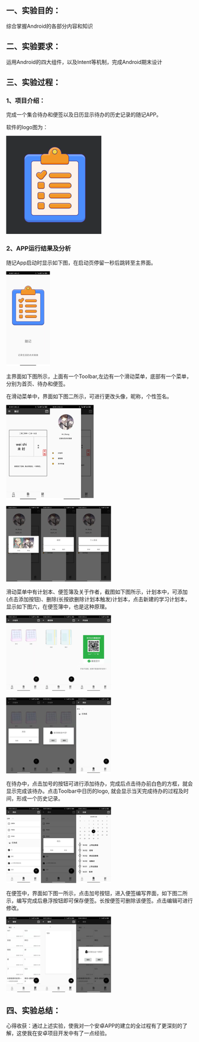 ## 一、实验目的：

综合掌握Android的各部分内容和知识

## 二、实验要求：

运用Android的四大组件，以及Intent等机制，完成Android期末设计

## 三、实验过程：

### 1、项目介绍：

完成一个集合待办和便签以及日历显示待办的历史记录的随记APP。

软件的logo图为：

![image-20201219142155715](../image/image-20201219142155715.png)

### 2、APP运行结果及分析

随记App启动时显示如下图，在启动页停留一秒后跳转至主界面。

<img src="../image/image-20201219144044528.png" alt="image-20201219144044528" style="zoom: 25%;" />

主界面如下图所示，上面有一个Toolbar,左边有一个滑动菜单，底部有一个菜单，分别为首页、待办和便签。

在滑动菜单中，界面如下图二所示，可进行更改头像，昵称，个性签名。

<img src="../image/image-20201219144245664.png" alt="image-20201219144245664" style="zoom:25%;" /><img src="../image/image-20201219150214636.png" alt="image-20201219150214636" style="zoom:25%;" />

<img src="../image/image-20201219150529097.png" alt="image-20201219150529097" style="zoom:20%;" /><img src="../image/image-20201219150546560.png" alt="image-20201219150546560" style="zoom:20%;" /><img src="../image/image-20201219150624497.png" alt="image-20201219150624497" style="zoom:20%;" />

滑动菜单中有计划本、便签簿及关于作者，截图如下图所示，计划本中，可添加(点击添加按钮)、删除(长按欲删除计划本触发)计划本，点击新建的学习计划本，显示如下图六，在便签簿中，也是这种原理。

<img src="../image/image-20201219151123162.png" alt="image-20201219151123162" style="zoom:20%;" /><img src="../image/image-20201219151146258.png" alt="image-20201219151146258" style="zoom:20%;" /><img src="../image/image-20201219151210398.png" alt="image-20201219151210398" style="zoom:20%;" />

<img src="../image/image-20201219151814878.png" alt="image-20201219151814878" style="zoom:20%;" /><img src="../image/image-20201219151838518.png" alt="image-20201219151838518" style="zoom:20%;" /><img src="../image/image-20201219152129857.png" alt="image-20201219152129857" style="zoom:20%;" />

在待办中，点击加号的按钮可进行添加待办，完成后点击待办前白色的方框，就会显示完成该待办。点击Toolbar中日历的logo, 就会显示当天完成待办的过程及时间，形成一个历史记录。

<img src="../image/image-20201219152429103.png" alt="image-20201219152429103" style="zoom:20%;" /><img src="../image/image-20201219152515907.png" alt="image-20201219152515907" style="zoom:20%;" /><img src="../image/image-20201219152812747.png" alt="image-20201219152812747" style="zoom:20%;" />

在便签中，界面如下图一所示，点击加号按钮，进入便签编写界面，如下图二所示，编写完成后悬浮按钮即可保存便签。长按便签可删除该便签。点击编辑可进行修改。

<img src="../image/image-20201219153802713.png" alt="image-20201219153802713" style="zoom:20%;" /><img src="../image/image-20201219153824504.png" alt="image-20201219153824504" style="zoom:20%;" /><img src="../image/image-20201219154649600.png" alt="image-20201219154649600" style="zoom:20%;" />

## 四、实验总结：

心得收获：通过上述实验，使我对一个安卓APP的建立的全过程有了更深刻的了解，这使我在安卓项目开发中有了一点经验。



